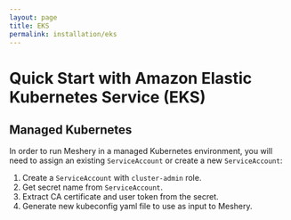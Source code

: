 ```yaml
---
layout: page
title: EKS
permalink: installation/eks
---
```


# Quick Start with Amazon Elastic Kubernetes Service (EKS)

## Managed Kubernetes
In order to run Meshery in a managed Kubernetes environment, you will need to assign an existing `ServiceAccount` or create a new `ServiceAccount`:

1. Create a `ServiceAccount` with `cluster-admin` role.
1. Get secret name from `ServiceAccount`.
1. Extract CA certificate and user token from the secret.
1. Generate new kubeconfig yaml file to use as input to Meshery.
